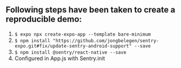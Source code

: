 ## Following steps have been taken to create a reproducible demo:

1. `$ expo npx create-expo-app --template bare-minimum`
2. `$ npm install "https://github.com/jongbelegen/sentry-expo.git#fix/update-sentry-android-support" --save`
3. `$ npm install @sentry/react-native --save`
4. Configured in App.js with Sentry.init